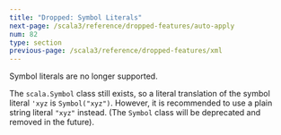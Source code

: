 ```yaml
---
title: "Dropped: Symbol Literals"
next-page: /scala3/reference/dropped-features/auto-apply
num: 82
type: section
previous-page: /scala3/reference/dropped-features/xml
---
```


<!-- THIS FILE HAS BEEN GENERATED BY SCALADOC PREPROCESSOR. NOTE THAT ANY CHANGES TO THIS FILE CAN BE OVERRIDEN IN THE FUTURE -->

Symbol literals are no longer supported.

The `scala.Symbol` class still exists, so a
literal translation of the symbol literal `'xyz` is `Symbol("xyz")`. However, it is recommended to use a plain string literal `"xyz"` instead. (The `Symbol` class will be deprecated and removed in the future).
